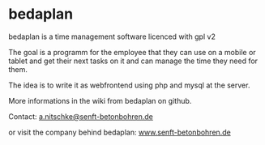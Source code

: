 bedaplan
========

bedaplan is a time management software licenced with gpl v2

The goal is a programm for the employee that they can use
on a mobile or tablet and get their next tasks on it and can manage
the time they need for them.

The idea is to write it as webfrontend using php and mysql at the server.

More informations in the wiki from bedaplan on github.

Contact: a.nitschke@senft-betonbohren.de



or visit the company behind bedaplan: www.senft-betonbohren.de
